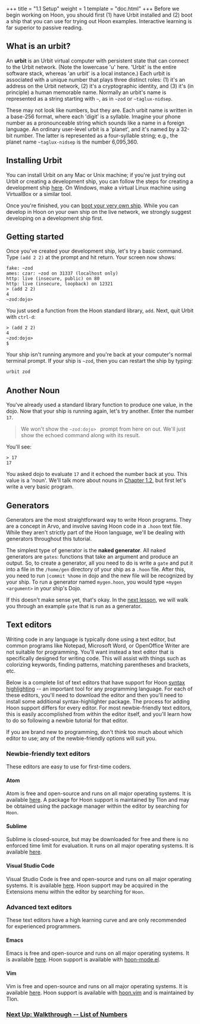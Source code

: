 +++
title = "1.1 Setup"
weight = 1
template = "doc.html"
+++
Before we begin working on Hoon, you should first (1) have Urbit installed and (2) boot a ship that you can use for trying out Hoon examples. Interactive learning is far superior to passive reading.

## What is an urbit?

An **urbit** is an Urbit virtual computer with persistent state that can connect to the Urbit network.  (Note the lowercase 'u' here.  'Urbit' is the entire software stack, whereas 'an urbit' is a local instance.)  Each urbit is associated with a unique number that plays three distinct roles: (1) it's an address on the Urbit network, (2) it's a cryptographic identity, and (3) it's (in principle) a human memorable name.  Normally an urbit's name is represented as a string starting with `~`, as in `~zod` or `~taglux-nidsep`.

These may not look like numbers, but they are.  Each urbit name is written in a base-256 format, where each 'digit' is a syllable.  Imagine your phone number as a pronounceable string which sounds like a name in a foreign language.  An ordinary user-level urbit is a 'planet', and it's named by a 32-bit number.  The latter is represented as a four-syllable string; e.g., the planet name `~taglux-nidsep` is the number 6,095,360.

## Installing Urbit

You can install Urbit on any Mac or Unix machine; if you're just trying out Urbit or creating a development ship, you can follow the steps for creating a development ship [here](/docs/using/creating-a-development-ship).  On Windows, make a virtual Linux machine using VirtualBox or a similar tool.

Once you're finished, you can [boot your very own ship](/docs/getting-started/booting-a-ship/#step-3-run-the-boot-command). While you can develop in Hoon on your own ship on the live network, we strongly suggest developing on a development ship first.

## Getting started

Once you've created your development ship, let's try a basic command. Type `(add 2 2)` at the prompt and hit return.  Your screen now shows:

```
fake: ~zod
ames: czar: ~zod on 31337 (localhost only)
http: live (insecure, public) on 80
http: live (insecure, loopback) on 12321
> (add 2 2)
4
~zod:dojo>
```

You just used a function from the Hoon standard library, `add`.  Next, quit Urbit with `ctrl-d`:

```
> (add 2 2)
4
~zod:dojo>
$
```

Your ship isn't running anymore and you're back at your computer's normal terminal prompt. If your ship is `~zod`, then you can restart the ship by typing:

```sh
urbit zod
```

## Another Noun

You've already used a standard library function to produce one value, in the dojo.  Now that your ship is running again, let's try another.  Enter the number `17`.

> We won't show the `~zod:dojo> ` prompt from here on out.  We'll just show the echoed command along with its result.

You'll see:

```
> 17
17
```

You asked dojo to evaluate `17` and it echoed the number back at you.  This value is a 'noun'.  We'll talk more about nouns in [Chapter 1.2](docs/learn/hoon/hoon-tutorial/nouns/), but first let's write a very basic program.

## Generators

Generators are the most straightforward way to write Hoon programs. They are a concept in Arvo, and involve saving Hoon code in a `.hoon` text file. While they aren't strictly part of the Hoon language, we'll be dealing with generators throughout this tutorial.

The simplest type of generator is the **naked generator**. All naked generators are `gates`: functions that take an argument and produce an output. So, to create a generator, all you need to do is write a `gate` and put it into a file in the `/home/gen` directory of your ship as a `.hoon` file. After this, you need to run `|commit %home` in dojo and the new file will be recognized by your ship. To run a generator named `mygen.hoon`, you would type `+mygen <argument>` in your ship's Dojo.

If this doesn't make sense yet, that's okay. In the [next lesson](../list-of-numbers), we will walk you through an example `gate` that is run as a generator.

## Text editors

Writing code in any language is typically done using a text editor, but common programs like Notepad, Microsoft Word, or OpenOffice Writer are not suitable for programming. You'll want instead a text editor that is specifically designed for writing code. This will assist with things such as colorizing keywords, finding patterns, matching parentheses and brackets, etc.

Below is a complete list of text editors that have support for Hoon [syntax highlighting](https://en.wikipedia.org/wiki/Syntax_highlighting) -- an important tool for any programming language. For each of these editors, you'll need to download the editor and then you'll need to install some additional syntax-highlighter package. The process for adding Hoon support differs for every editor. For most newbie-friendly text editors, this is easily accomplished from within the editor itself, and you'll learn how to do so following a newbie tutorial for that editor.

If you are brand new to programming, don't think too much about which editor to use; any of the newbie-friendly options will suit you.

### Newbie-friendly text editors

These editors are easy to use for first-time coders.

#### Atom
Atom is free and open-source and runs on all major operating systems. It is available [here](https://atom.io/). A package for Hoon support is maintained by Tlon and may be obtained using the package manager within the editor by searching for `Hoon`.

#### Sublime
Sublime is closed-source, but may be downloaded for free and there is no enforced time limit for evaluation. It runs on all major operating systems. It is available [here](https://www.sublimetext.com/).

#### Visual Studio Code
Visual Studio Code is free and open-source and runs on all major operating systems. It is available [here](https://code.visualstudio.com/). Hoon support may be acquired in the Extensions menu within the editor by searching for `Hoon`.

### Advanced text editors

These text editors have a high learning curve and are only recommended for experienced programmers.

#### Emacs

Emacs is free and open-source and runs on all major operating systems. It is available [here](https://www.gnu.org/software/emacs/). Hoon support is available with [hoon-mode.el](https://github.com/urbit/hoon-mode.el).

#### Vim

Vim is free and open-source and runs on all major operating systems. It is available [here](https://www.vim.org/). Hoon support is available with [hoon.vim](https://github.com/urbit/hoon.vim) and is maintained by Tlon.


### [Next Up: Walkthrough -- List of Numbers](../list-of-numbers)
